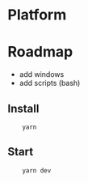 # Platform

# Roadmap

 - add windows
 - add scripts (bash)

## Install

```
	yarn
```

## Start

```
	yarn dev
```
